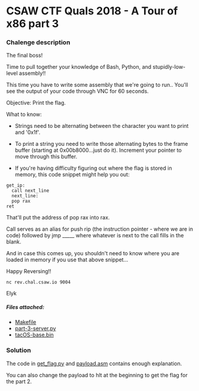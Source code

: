 # CSAW CTF Quals 2018 - A Tour of x86 part 3

### Chalenge description

The final boss!

Time to pull together your knowledge of Bash, Python, and stupidly-low-level assembly!!

This time you have to write some assembly that we're going to run.. You'll see the output of your code through VNC for 60 seconds.

Objective: Print the flag.

What to know:

- Strings need to be alternating between the character you want to print and '0x1f'.

- To print a string you need to write those alternating bytes to the frame buffer (starting at 0x00b8000...just do it). Increment your pointer to move through this buffer.

- If you're having difficulty figuring out where the flag is stored in memory, this code snippet might help you out:

```
get_ip:
  call next_line
  next_line:
  pop rax
ret
```

That'll put the address of pop rax into rax.

Call serves as an alias for push rip (the instruction pointer - where we are in code) followed by jmp _____ where whatever is next to the call fills in the blank.

And in case this comes up, you shouldn't need to know where you are loaded in memory if you use that above snippet...

Happy Reversing!!

```
nc rev.chal.csaw.io 9004
```
Elyk

##### Files attached:
- [Makefile](/Makefile)
- [part-3-server.py](/part-3-server.py)
- [tacOS-base.bin](/tacOS-base.bin)

### Solution

The code in [get_flag.py](/get_flag.py) and [payload.asm](/payload.asm) contains enough explanation.

You can also change the payload to hlt at the beginning to get the flag for the part 2.
